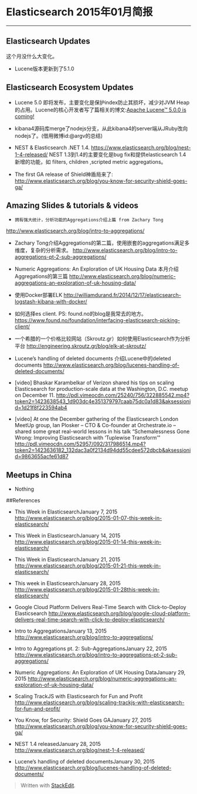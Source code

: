 # Elasticsearch 2015年01月简报

---

## Elasticsearch Updates
这个月没什么大变化。
*	Lucene版本更新到了5.1.0

## Elasticsearch Ecosystem Updates
*	Lucene 5.0 即将发布，主要变化是保护index防止其损坏，减少对JVM Heap的占用。Lucene的核心开发者写了篇相关的博文:[Apache Lucene™ 5.0.0 is coming!](http://blog.mikemccandless.com/2014/11/apache-lucene-500-is-coming.html)

*	kibana4源码库merge了nodejs分支，从此kibana4的server端从JRuby改向nodejs了。(借用微博id:@argv的总结)

*	NEST & Elasticsearch .NET 1.4.
https://www.elasticsearch.org/blog/nest-1-4-released/
NEST 1.3到1.4的主要变化是bug fix和提供elasticsearch 1.4新增的功能，如 filters, children ,scripted metric aggregations。

*	The first GA release of Shield神盾局来了:
http://www.elasticsearch.org/blog/you-know-for-security-shield-goes-ga/


## Amazing Slides & tutorials & videos
*	  拥有强大统计，分析功能的Aggregations介绍上篇 from Zachary Tong
http://www.elasticsearch.org/blog/intro-to-aggregations/

*	Zachary Tong介绍Aggregations的第二篇，使用嵌套的aggregations满足多维度，复杂的分析需求。
http://www.elasticsearch.org/blog/intro-to-aggregations-pt-2-sub-aggregations/

*	Numeric Aggregations: An Exploration of UK Housing Data
本月介绍Aggregations的第三篇
http://www.elasticsearch.org/blog/numeric-aggregations-an-exploration-of-uk-housing-data/

*	使用Docker部署ELK
http://williamdurand.fr/2014/12/17/elasticsearch-logstash-kibana-with-docker/

*   如何选择es client. PS: found.no的blog是我常去的地方。
https://www.found.no/foundation/interfacing-elasticsearch-picking-client/

*	一个希腊的一个价格比较网站（Skroutz.gr）如何使用Elasticsearch作为分析平台
http://engineering.skroutz.gr/blog/elk-at-skroutz/

*	Lucene’s handling of deleted documents
介绍Lucene中的deleted documents
http://www.elasticsearch.org/blog/lucenes-handling-of-deleted-documents/

*	[video] Bhaskar Karambelkar of Verizon shared his tips on scaling Elasticsearch for production-scale data at the Washington, D.C. meetup on December 11.
http://pdl.vimeocdn.com/25240/756/322885542.mp4?token2=1423638543_1d903dc4e351379797caab75dc0a1d83&aksessionid=1d21f8f223594ab4

*	[video] At one the December gathering of the Elasticsearch London MeetUp group, Ian Plosker – CTO & Co-founder at Orchestrate.io – shared some great real-world lessons in his talk “Schemalessness Gone Wrong: Improving Elasticsearch with ‘Tuplewise Transform’”
http://pdl.vimeocdn.com/52957/092/317986514.mp4?token2=1423636182_132dac3a0f2134d94dd55cdee572dbcb&aksessionid=9863655acfe61d87


## Meetups in China
*	Nothing


##References
*	This Week in ElasticsearchJanuary 7, 2015
http://www.elasticsearch.org/blog/2015-01-07-this-week-in-elasticsearch/

*	This Week in ElasticsearchJanuary 14, 2015
http://www.elasticsearch.org/blog/2015-01-14-this-week-in-elasticsearch/

*	This Week in ElasticsearchJanuary 21, 2015
http://www.elasticsearch.org/blog/2015-01-21-this-week-in-elasticsearch/

*	This week in ElasticsearchJanuary 28, 2015
http://www.elasticsearch.org/blog/2015-01-28this-week-in-elasticsearch/

*	Google Cloud Platform Delivers Real-Time Search with Click-to-Deploy Elasticsearch
http://www.elasticsearch.org/blog/google-cloud-platform-delivers-real-time-search-with-click-to-deploy-elasticsearch/

*	Intro to AggregationsJanuary 13, 2015
http://www.elasticsearch.org/blog/intro-to-aggregations/

*	Intro to Aggregations pt. 2: Sub-AggregationsJanuary 22, 2015
http://www.elasticsearch.org/blog/intro-to-aggregations-pt-2-sub-aggregations/

*	Numeric Aggregations: An Exploration of UK Housing DataJanuary 29, 2015
http://www.elasticsearch.org/blog/numeric-aggregations-an-exploration-of-uk-housing-data/

*	Scaling TrackJS with Elasticsearch for Fun and Profit
http://www.elasticsearch.org/blog/scaling-trackjs-with-elasticsearch-for-fun-and-profit/

*	You Know, for Security: Shield Goes GAJanuary 27, 2015
http://www.elasticsearch.org/blog/you-know-for-security-shield-goes-ga/

*	NEST 1.4 releasedJanuary 28, 2015
http://www.elasticsearch.org/blog/nest-1-4-released/

*	Lucene’s handling of deleted documentsJanuary 30, 2015
http://www.elasticsearch.org/blog/lucenes-handling-of-deleted-documents/


> Written with [StackEdit](https://stackedit.io/).